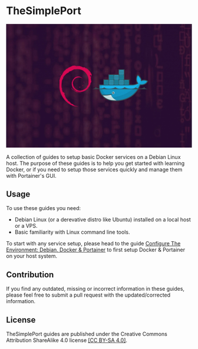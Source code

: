 <!-- omit in toc -->
# TheSimplePort
![Cover Image](ConfigureTheEnvironment/config-env-cover.jpg.webp)
<br/>

A collection of guides to setup basic Docker services on a Debian Linux host. The purpose of these guides is to help you get started with learning Docker, or if you need to setup those services quickly and manage them with Portainer's GUI. 

## Usage
To use these guides you need:
- Debian Linux (or a derevative distro like Ubuntu) installed on a local host  or a VPS.
- Basic familiarity with Linux command line tools.

To start with any service setup, please head to the guide [Configure The Environment: Debian, Docker & Portainer](ConfigureTheEnvironment/ConfigureTheEnvironment.md) to first setup Docker & Portainer on your host system.

## Contribution
If you find any outdated, missing or incorrect information in these guides, please feel free to submit a pull request with the updated/corrected information.

## License
TheSimplePort guides are published under the Creative Commons Attribution ShareAlike 4.0 license [[CC BY-SA 4.0]](https://creativecommons.org/licenses/by-sa/4.0/).